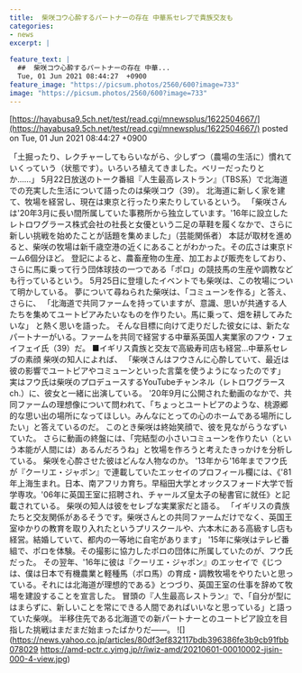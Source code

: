 ```yaml
---
title:  柴咲コウ心酔するパートナーの存在 中華系セレブで貴族交友も  
categories:
- news
excerpt: |
  
feature_text: |
  ##  柴咲コウ心酔するパートナーの存在 中華...
  Tue, 01 Jun 2021 08:44:27  +0900
feature_image: "https://picsum.photos/2560/600?image=733"
image: "https://picsum.photos/2560/600?image=733"
---
```


[https://hayabusa9.5ch.net/test/read.cgi/mnewsplus/1622504667/](https://hayabusa9.5ch.net/test/read.cgi/mnewsplus/1622504667/)
posted on Tue, 01 Jun 2021 08:44:27  +0900

<!--more-->

「土掘ったり、レクチャーしてもらいながら、少しずつ（農場の生活に）慣れていくっていう（状態です）。いろいろ植えてきました。ベリーだったりとか……」 5月22日放送のトーク番組『人生最高レストラン』（TBS系）で北海道での充実した生活について語ったのは柴咲コウ（39）。 北海道に新しく家を建て、牧場を経営し、現在は東京と行ったり来たりしているという。 「柴咲さんは'20年3月に長い間所属していた事務所から独立しています。'16年に設立したレトロワグラース株式会社の社長と女優という二足の草鞋を履くなかで、さらに新しい挑戦を始めたことが話題を集めました」（芸能関係者） 本誌が取材を進めると、柴咲の牧場は新千歳空港の近くにあることがわかった。その広さは東京ドーム6個分ほど。 登記によると、農畜産物の生産、加工および販売をしており、さらに馬に乗って行う団体球技の一つである「ポロ」の競技馬の生産や調教なども行っているという。 5月25日に登壇したイベントでも柴咲は、この牧場について明かしている。 夢について尋ねられた柴咲は、「コミューンを作る」と答え、さらに、 「北海道で共同ファームを持っていますが、意識、思いが共通する人たちを集めてユートピアみたいなものを作りたい。馬に乗って、畑を耕してみたいな」 と熱く思いを語った。 そんな目標に向けて走りだした彼女には、新たなパートナーがいる。ファームを共同で経営する中華系英国人実業家のフウ・フェイフェイ氏（39）だ。 ■イギリス貴族と交友で高級寿司店も経営…中華系セレブの素顔 柴咲の知人によれば、 「柴咲さんはフウさんに心酔していて、最近は彼の影響でユートピアやコミューンといった言葉を使うようになったのです」 実はフウ氏は柴咲のプロデュースするYouTubeチャンネル（レトロワグラースch.）に、彼女と一緒に出演している。 '20年9月に公開された動画のなかで、共同ファームの理想像について問われて、「ちょっとユートピアのような、桃源郷的な思い出の場所になってほしい。みんなにとっての心のホームである場所にしたい」と答えているのだ。 このとき柴咲は終始笑顔で、彼を見ながらうなずいていた。 さらに動画の終盤には、「完結型の小さいコミューンを作りたい（という本能が人間には）あるんだろうね」と牧場を作ろうと考えたきっかけを分析している。 柴咲を心酔させた彼はどんな人物なのか。 '13年から'16年までフウ氏が『クーリエ・ジャポン』で連載していたエッセイのプロフィール欄には、《'81年上海生まれ。日本、南アフリカ育ち。早稲田大学とオックスフォード大学で哲学専攻。'06年に英国王室に招聘され、チャールズ皇太子の秘書官に就任》と記載されている。 柴咲の知人は彼をセレブな実業家だと語る。 「イギリスの貴族たちと交友関係があるそうです。柴咲さんとの共同ファームだけでなく、英国王室ゆかりの教育を取り入れたというプリスクールや、六本木にある高級すし店も経営。結婚していて、都内の一等地に自宅があります」 '15年に柴咲はテレビ番組で、ポロを体験。その撮影に協力したポロの団体に所属していたのが、フウ氏だった。 その翌年、'16年に彼は『クーリエ・ジャポン』のエッセイで《じつは、僕は日本で有機農業と軽種馬（ポロ馬）の育成・調教牧場をやりたいと思っている。それには北海道が理想的である》とつづり、英国王室の仕事を辞めて牧場を建設することを宣言した。 冒頭の『人生最高レストラン』で、「自分が型にはまらずに、新しいことを常にできる人間であればいいなと思っている」と語っていた柴咲。 半移住先である北海道での新パートナーとのユートピア設立を目指した挑戦はまだまだ始まったばかりだ——。 ![](https://news.yahoo.co.jp/articles/80df3ef832117bdb396386fe3b9cb91fbb078029 https://amd-pctr.c.yimg.jp/r/iwiz-amd/20210601-00010002-jisin-000-4-view.jpg)
